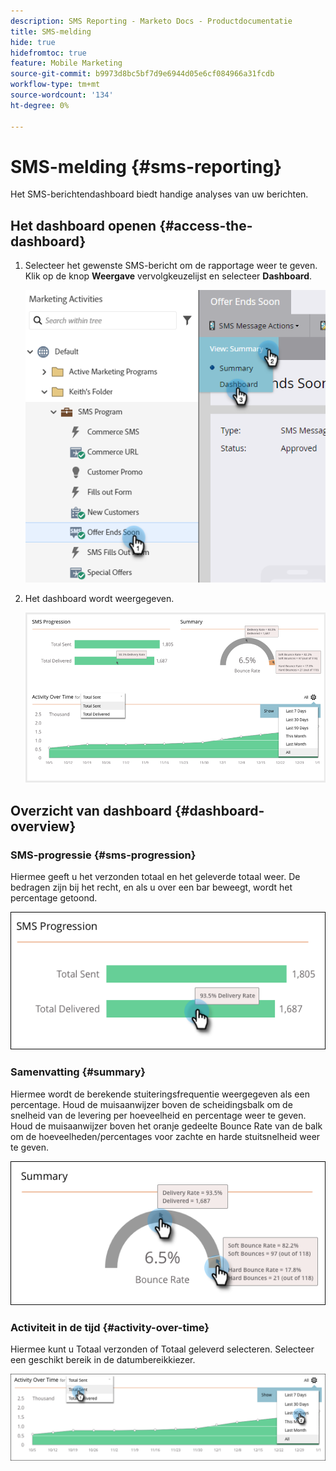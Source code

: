 ```yaml
---
description: SMS Reporting - Marketo Docs - Productdocumentatie
title: SMS-melding
hide: true
hidefromtoc: true
feature: Mobile Marketing
source-git-commit: b9973d8bc5bf7d9e6944d05e6cf084966a31fcdb
workflow-type: tm+mt
source-wordcount: '134'
ht-degree: 0%

---
```


# SMS-melding {#sms-reporting}

Het SMS-berichtendashboard biedt handige analyses van uw berichten.

## Het dashboard openen {#access-the-dashboard}

1. Selecteer het gewenste SMS-bericht om de rapportage weer te geven. Klik op de knop **Weergave** vervolgkeuzelijst en selecteer **Dashboard**.

   ![](assets/sms-reporting-1.png)

1. Het dashboard wordt weergegeven.

   ![](assets/sms-reporting-2.png)

## Overzicht van dashboard {#dashboard-overview}

### SMS-progressie {#sms-progression}

Hiermee geeft u het verzonden totaal en het geleverde totaal weer. De bedragen zijn bij het recht, en als u over een bar beweegt, wordt het percentage getoond.

![](assets/sms-reporting-3.png)

### Samenvatting {#summary}

Hiermee wordt de berekende stuiteringsfrequentie weergegeven als een percentage. Houd de muisaanwijzer boven de scheidingsbalk om de snelheid van de levering per hoeveelheid en percentage weer te geven. Houd de muisaanwijzer boven het oranje gedeelte Bounce Rate van de balk om de hoeveelheden/percentages voor zachte en harde stuitsnelheid weer te geven.

![](assets/sms-reporting-4.png)

### Activiteit in de tijd {#activity-over-time}

Hiermee kunt u Totaal verzonden of Totaal geleverd selecteren. Selecteer een geschikt bereik in de datumbereikkiezer.

![](assets/sms-reporting-5.png)
